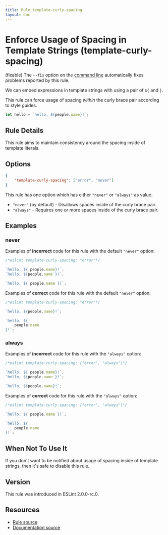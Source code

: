 ```yaml
---
title: Rule template-curly-spacing
layout: doc
---
```

<!-- Note: No pull requests accepted for this file. See README.md in the root directory for details. -->

# Enforce Usage of Spacing in Template Strings (template-curly-spacing)

(fixable) The `--fix` option on the [command line](../user-guide/command-line-interface#fix) automatically fixes problems reported by this rule.

We can embed expressions in template strings with using a pair of `${` and `}`.

This rule can force usage of spacing _within_ the curly brace pair according to style guides.

```js
let hello = `hello, ${people.name}!`;
```

## Rule Details

This rule aims to maintain consistency around the spacing inside of template literals.

## Options

```json
{
    "template-curly-spacing": ["error", "never"]
}
```

This rule has one option which has either `"never"` or `"always"` as value.

* `"never"` (by default) - Disallows spaces inside of the curly brace pair.
* `"always"` - Requires one or more spaces inside of the curly brace pair.

## Examples

### never

Examples of **incorrect** code for this rule with the default `"never"` option:

```js
/*eslint template-curly-spacing: "error"*/

`hello, ${ people.name}!`;
`hello, ${people.name }!`;

`hello, ${ people.name }!`;
```

Examples of **correct** code for this rule with the default `"never"` option:

```js
/*eslint template-curly-spacing: "error"*/

`hello, ${people.name}!`;

`hello, ${
    people.name
}!`;
```

### always

Examples of **incorrect** code for this rule with the `"always"` option:

```js
/*eslint template-curly-spacing: ["error", "always"]*/

`hello, ${ people.name}!`;
`hello, ${people.name }!`;

`hello, ${people.name}!`;
```

Examples of **correct** code for this rule with the `"always"` option:

```js
/*eslint template-curly-spacing: ["error", "always"]*/

`hello, ${ people.name }!`;

`hello, ${
    people.name
}!`;
```

## When Not To Use It

If you don't want to be notified about usage of spacing inside of template strings, then it's safe to disable this rule.

## Version

This rule was introduced in ESLint 2.0.0-rc.0.

## Resources

* [Rule source](https://github.com/eslint/eslint/tree/master/lib/rules/template-curly-spacing.js)
* [Documentation source](https://github.com/eslint/eslint/tree/master/docs/rules/template-curly-spacing.md)
